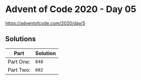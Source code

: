# Advent of Code 2020 - Day 05

<https://adventofcode.com/2020/day/5>

## Solutions

| Part      | Solution |
| --------- | -------- |
| Part One: | `848`    |
| Part Two: | `682`    |
